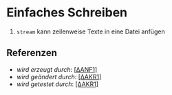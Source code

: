 # Einfaches Schreiben

1. `stream` kann zeilenweise Texte in eine Datei anfügen

## Referenzen

* _wird erzeugt durch_: [[ΔANF1]](../../delta/1.patch)
* _wird geändert durch_: [[ΔAKR1]](../../delta/2.patch)
* _wird getestet durch_: [[ΔAKR1]](../../delta/2.patch)
